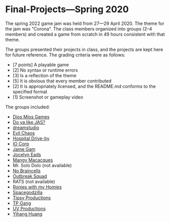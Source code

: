 # Final-Projects—Spring 2020

The spring 2022 game jam was held from 27—29 April 2020. The theme for the jam was "Corona". The class members organized into groups (2–4 members) and created a game from scratch in 49 hours consistent with that theme.

The groups presented their projects in class, and the projects are kept here for future reference. The grading criteria were as follows:
 * [7 points] A playable game
 * [2] No syntax or runtime errors
 * [3] Is a reflection of the theme
 * [5] It is obvious that every member contributed
 * [2] It is appropriately licensed, and the README.md conforms to the specified format
 * [1] Screenshot or gameplay video

The groups included:
 * [Dios Mios Games](https://github.com/BL-MSCH-C220/Final-Projects-S20/tree/main/Dios-Mios-Games)
 * [Do ya like JAS?](https://github.com/BL-MSCH-C220/Final-Projects-S20/tree/main/Do-ya-like-JAS)
 * [dreamstudio](https://github.com/BL-MSCH-C220/Final-Projects-S20/tree/main/dreamstudio)
 * [Evil Chaos](https://github.com/BL-MSCH-C220/Final-Projects-S20/tree/main/Evil-Chaos)
 * [Hospital Drive-by](https://github.com/BL-MSCH-C220/Final-Projects-S20/tree/main/Hospital-Drive-by)
 * [IO Corp](https://github.com/BL-MSCH-C220/Final-Projects-S20/tree/main/IO-Corp)
 * [Jame Gam](https://github.com/BL-MSCH-C220/Final-Projects-S20/tree/main/Jame-Gam)
 * [Jocelyn Eads](https://github.com/BL-MSCH-C220/Final-Projects-S20/tree/main/Jocelyn-Eads)
 * [Mangy Macacques](https://github.com/BL-MSCH-C220/Final-Projects-S20/tree/main/Mangy-Macacques)
 * Mr. Solo Dolo (not available)
 * [No Braincells](https://github.com/BL-MSCH-C220/Final-Projects-S20/tree/main/No-Braincells)
 * [Outbreak Squad](https://github.com/BL-MSCH-C220/Final-Projects-S20/tree/main/Outbreak-Squad)
 * RATS (not available)
 * [Ronies with my Homies](https://github.com/BL-MSCH-C220/Final-Projects-S20/tree/main/Ronies-with-my-Homies)
 * [Spacegodzilla](https://github.com/BL-MSCH-C220/Final-Projects-S20/tree/main/Spacegodzilla)
 * [Tipsy Productions](https://github.com/BL-MSCH-C220/Final-Projects-S20/tree/main/Tipsy-Productions)
 * [TP Gang](https://github.com/BL-MSCH-C220/Final-Projects-S20/tree/main/TP-Gang)
 * [UV Productions](https://github.com/BL-MSCH-C220/Final-Projects-S20/tree/main/UV-Productions)
 * [Yihang Huang](https://github.com/BL-MSCH-C220/Final-Projects-S20/tree/main/Yihang-Huang)
